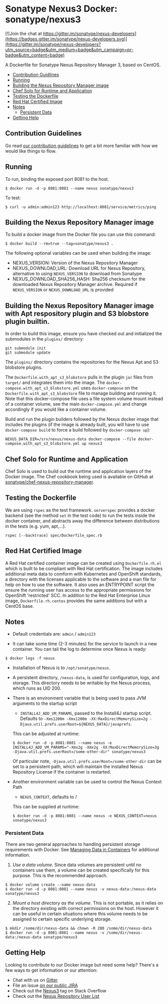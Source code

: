<!--

  Copyright (c) 2016-present Sonatype, Inc.

  Licensed under the Apache License, Version 2.0 (the "License");
  you may not use this file except in compliance with the License.
  You may obtain a copy of the License at

        http://www.apache.org/licenses/LICENSE-2.0

  Unless required by applicable law or agreed to in writing, software
  distributed under the License is distributed on an "AS IS" BASIS,
  WITHOUT WARRANTIES OR CONDITIONS OF ANY KIND, either express or implied.
  See the License for the specific language governing permissions and
  limitations under the License.

-->

# Sonatype Nexus3 Docker: sonatype/nexus3

[![Join the chat at https://gitter.im/sonatype/nexus-developers](https://badges.gitter.im/sonatype/nexus-developers.svg)](https://gitter.im/sonatype/nexus-developers?utm_source=badge&utm_medium=badge&utm_campaign=pr-badge&utm_content=badge)

A Dockerfile for Sonatype Nexus Repository Manager 3, based on CentOS.

* [Contribution Guidlines](#contribution-guidelines)
* [Running](#running)
* [Building the Nexus Repository Manager image](#building-the-nexus-repository-manager-image)
* [Chef Solo for Runtime and Application](#chef-solo-for-runtime-and-application)
* [Testing the Dockerfile](#testing-the-dockerfile)
* [Red Hat Certified Image](#red-hat-certified-image)
* [Notes](#notes)
  * [Persistent Data](#persistent-data)
* [Getting Help](#getting-help)

## Contribution Guidelines

Go read [our contribution guidelines](https://github.com/sonatype/docker-nexus3/blob/master/.github/CONTRIBUTING.md) to get a bit more familiar with how
we would like things to flow.

## Running

To run, binding the exposed port 8081 to the host.

```
$ docker run -d -p 8081:8081 --name nexus sonatype/nexus3
```

To test:

```
$ curl -u admin:admin123 http://localhost:8081/service/metrics/ping
```

## Building the Nexus Repository Manager image

To build a docker image from the Docker file you can use this command:

```
$ docker build --rm=true --tag=sonatype/nexus3 .
```

The following optional variables can be used when building the image:

- NEXUS_VERSION: Version of the Nexus Repository Manager
- NEXUS_DOWNLOAD_URL: Download URL for Nexus Repository, alternative to using `NEXUS_VERSION` to download from Sonatype
- NEXUS_DOWNLOAD_SHA256_HASH: Sha256 checksum for the downloaded Nexus Repository Manager archive. Required if `NEXUS_VERSION`
or `NEXUS_DOWNLOAD_URL` is provided

## Building the Nexus Repository Manager image with Apt respository plugin and S3 blobstore plugin builtin.

In order to build this image, ensure you have checked out and initialized the submodules in the `plugins/` directory:

```
git submodule init
git submodule update
```

The `plugins/` directory contains the repositories for the Nexus Apt and S3 blobstore plugins.

The `Dockerfile.with_apt_s3_blobstore` pulls in the plugin `jar` files from `target/` and integrates them into the image. The `docker-compose.with_apt_s3_blobstore.yml` uses `docker-compose`
on the `Dockerfile.with_apt_s3_blobstore` file to manage building and running it. Note that this docker-compose file uses a file system volume mount instead of a container volume, see the main `docker-compose.yml` and change accordingly if you would like a container volume.

Build and run the plugin builders followed by the Nexus docker image that includes the plugins (if the image is already built, you will have to use `docker-compose build` to force a build followed by `docker-compose up`):

```
NEXUS_DATA_DIR=/srv/nexus/nexus-data docker-compose --file docker-compose.with_apt_s3_blobstore.yml up nexus3
```

## Chef Solo for Runtime and Application

Chef Solo is used to build out the runtime and application layers of the Docker image. The Chef cookbook being used is available
on GitHub at [sonatype/chef-nexus-repository-manager](https://github.com/sonatype/chef-nexus-repository-manager).

## Testing the Dockerfile

We are using `rspec` as the test framework. `serverspec` provides a docker backend (see the method `set` in the test code)
 to run the tests inside the docker container, and abstracts away the difference between distributions in the tests
 (e.g. yum, apt,...).

    rspec [--backtrace] spec/Dockerfile_spec.rb

## Red Hat Certified Image

A Red Hat certified container image can be created using `Dockerfile.rh.el` which is built to be compliant with Red Hat certification.
The image includes additional meta data to comform with Kubernetes and OpenShift standards, a directory with the
licenses applicable to the software and a man file for help on how to use the software. It also uses an ENTRYPOINT
script the ensure the running user has access to the appropriate permissions for OpenShift 'restricted' SCC. In addition to the
Red Hat Enterprise Linux image, `Dockerfile.rh.centos` provides the same additions but with a CentOS base.

## Notes

* Default credentials are: `admin` / `admin123`

* It can take some time (2-3 minutes) for the service to launch in a
new container.  You can tail the log to determine once Nexus is ready:

```
$ docker logs -f nexus
```

* Installation of Nexus is to `/opt/sonatype/nexus`.  

* A persistent directory, `/nexus-data`, is used for configuration,
logs, and storage. This directory needs to be writable by the Nexus
process, which runs as UID 200.

* There is an environment variable that is being used to pass JVM arguments to the startup script

  * `INSTALL4J_ADD_VM_PARAMS`, passed to the Install4J startup script. Defaults to `-Xms1200m -Xmx1200m -XX:MaxDirectMemorySize=2g -Djava.util.prefs.userRoot=${NEXUS_DATA}/javaprefs`.

  This can be adjusted at runtime:

  ```
  $ docker run -d -p 8081:8081 --name nexus -e INSTALL4J_ADD_VM_PARAMS="-Xms2g -Xmx2g -XX:MaxDirectMemorySize=3g  -Djava.util.prefs.userRoot=/some-other-dir" sonatype/nexus3
  ```

  Of particular note, `-Djava.util.prefs.userRoot=/some-other-dir` can be set to a persistent path, which will maintain
  the installed Nexus Repository License if the container is restarted.

* Another environment variable can be used to control the Nexus Context Path

  * `NEXUS_CONTEXT`, defaults to /

  This can be supplied at runtime:

  ```
  $ docker run -d -p 8081:8081 --name nexus -e NEXUS_CONTEXT=nexus sonatype/nexus3
  ```

### Persistent Data

There are two general approaches to handling persistent storage requirements
with Docker. See [Managing Data in Containers](https://docs.docker.com/engine/tutorials/dockervolumes/)
for additional information.

  1. *Use a data volume*.  Since data volumes are persistent
  until no containers use them, a volume can be created specifically for
  this purpose.  This is the recommended approach.  

  ```
  $ docker volume create --name nexus-data
  $ docker run -d -p 8081:8081 --name nexus -v nexus-data:/nexus-data sonatype/nexus3
  ```

  2. *Mount a host directory as the volume*.  This is not portable, as it
  relies on the directory existing with correct permissions on the host.
  However it can be useful in certain situations where this volume needs
  to be assigned to certain specific underlying storage.  

  ```
  $ mkdir /some/dir/nexus-data && chown -R 200 /some/dir/nexus-data
  $ docker run -d -p 8081:8081 --name nexus -v /some/dir/nexus-data:/nexus-data sonatype/nexus3
  ```

## Getting Help

Looking to contribute to our Docker image but need some help? There's a few ways to get information or our attention:

* Chat with us on [Gitter](https://gitter.im/sonatype/nexus-developers)
* File an issue [on our public JIRA](https://issues.sonatype.org/projects/NEXUS/)
* Check out the [Nexus3](http://stackoverflow.com/questions/tagged/nexus3) tag on Stack Overflow
* Check out the [Nexus Repository User List](https://groups.google.com/a/glists.sonatype.com/forum/?hl=en#!forum/nexus-users)

